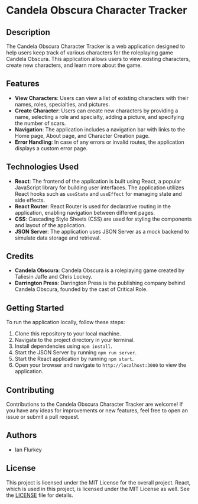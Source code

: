 # Candela Obscura Character Tracker

## Description
The Candela Obscura Character Tracker is a web application designed to help users keep track of various characters for the roleplaying game Candela Obscura. This application allows users to view existing characters, create new characters, and learn more about the game.

## Features
- **View Characters**: Users can view a list of existing characters with their names, roles, specialties, and pictures.
- **Create Character**: Users can create new characters by providing a name, selecting a role and specialty, adding a picture, and specifying the number of scars.
- **Navigation**: The application includes a navigation bar with links to the Home page, About page, and Character Creation page.
- **Error Handling**: In case of any errors or invalid routes, the application displays a custom error page.

## Technologies Used
- **React**: The frontend of the application is built using React, a popular JavaScript library for building user interfaces. The application utilizes React hooks such as `useState` and `useEffect` for managing state and side effects.
- **React Router**: React Router is used for declarative routing in the application, enabling navigation between different pages.
- **CSS**: Cascading Style Sheets (CSS) are used for styling the components and layout of the application.
- **JSON Server**: The application uses JSON Server as a mock backend to simulate data storage and retrieval.

## Credits
- **Candela Obscura**: Candela Obscura is a roleplaying game created by Taliesin Jaffe and Chris Lockey.
- **Darrington Press**: Darrington Press is the publishing company behind Candela Obscura, founded by the cast of Critical Role.

## Getting Started
To run the application locally, follow these steps:
1. Clone this repository to your local machine.
2. Navigate to the project directory in your terminal.
3. Install dependencies using `npm install`.
4. Start the JSON Server by running `npm run server`.
5. Start the React application by running `npm start`.
6. Open your browser and navigate to `http://localhost:3000` to view the application.

## Contributing
Contributions to the Candela Obscura Character Tracker are welcome! If you have any ideas for improvements or new features, feel free to open an issue or submit a pull request.

## Authors
- Ian Flurkey

## License
This project is licensed under the MIT License for the overall project. React, which is used in this project, is licensed under the MIT License as well. See the [LICENSE](LICENSE) file for details.